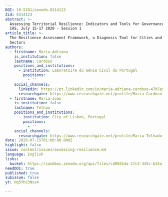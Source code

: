 ```yaml
---
DOI: 10.5281/zenodo.8314123
Zid: 8314123
abstract: >-
  Assessing Territorial Resilience: Indicators and Tools for Governance, Paris
  IAS, July 15-17 2020 - Session 1
article_title: >-
  The Resilience Assessment Framework, a Diagnosis Tool for Cities and Strategic
  Sectors
authors:
  - firstname: Maria-Adriana
    is_institution: false
    lastname: Cardoso
    positions_and_institutions:
      - institution: Laboratoire du Génie Civil du Portugal
        positions:
          - ''
    social_channels:
      linkedin: https://pt.linkedin.com/in/maria-adriana-cardoso-47b7a911
      researchgate: https://www.researchgate.net/profile/Maria-Cardoso-21
  - firstname: Maria-João
    is_institution: false
    lastname: Telhao
    positions_and_institutions:
      - institution: City of Lisbon, Portugal
        positions:
          - ''
    social_channels:
      researchgate: https://www.researchgate.net/profile/Maria-Telhado
date: 2020-07-15T01:00:00.000Z
highlight: false
issue: content/issues/assessing-resilience.md
language: English
links:
  bucket: https://sandbox.zenodo.org/api/files/cd092b4a-17c3-445c-b24a-9f96738a50d0
needDOI: true
published: true
subissue: false
yt: Hq5Yhz3Nxz4

---
```










<Youtube yt="Hq5Yhz3Nxz4" caption="Le Resilience Assessment Framework, un outil de diagnostic"></Youtube>